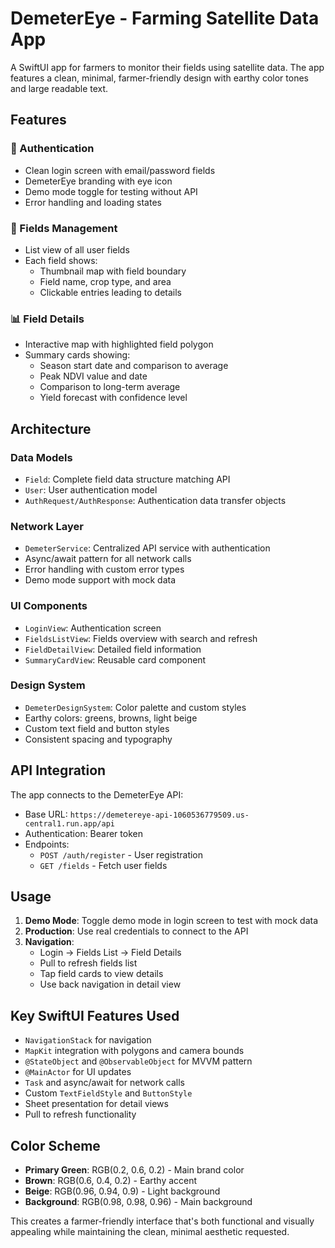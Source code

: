 # DemeterEye - Farming Satellite Data App

A SwiftUI app for farmers to monitor their fields using satellite data. The app features a clean, minimal, farmer-friendly design with earthy color tones and large readable text.

## Features

### 🔐 Authentication
- Clean login screen with email/password fields
- DemeterEye branding with eye icon
- Demo mode toggle for testing without API
- Error handling and loading states

### 🌾 Fields Management
- List view of all user fields
- Each field shows:
  - Thumbnail map with field boundary
  - Field name, crop type, and area
  - Clickable entries leading to details

### 📊 Field Details
- Interactive map with highlighted field polygon
- Summary cards showing:
  - Season start date and comparison to average
  - Peak NDVI value and date
  - Comparison to long-term average
  - Yield forecast with confidence level

## Architecture

### Data Models
- `Field`: Complete field data structure matching API
- `User`: User authentication model
- `AuthRequest/AuthResponse`: Authentication data transfer objects

### Network Layer
- `DemeterService`: Centralized API service with authentication
- Async/await pattern for all network calls
- Error handling with custom error types
- Demo mode support with mock data

### UI Components
- `LoginView`: Authentication screen
- `FieldsListView`: Fields overview with search and refresh
- `FieldDetailView`: Detailed field information
- `SummaryCardView`: Reusable card component

### Design System
- `DemeterDesignSystem`: Color palette and custom styles
- Earthy colors: greens, browns, light beige
- Custom text field and button styles
- Consistent spacing and typography

## API Integration

The app connects to the DemeterEye API:
- Base URL: `https://demetereye-api-1060536779509.us-central1.run.app/api`
- Authentication: Bearer token
- Endpoints:
  - `POST /auth/register` - User registration
  - `GET /fields` - Fetch user fields

## Usage

1. **Demo Mode**: Toggle demo mode in login screen to test with mock data
2. **Production**: Use real credentials to connect to the API
3. **Navigation**: 
   - Login → Fields List → Field Details
   - Pull to refresh fields list
   - Tap field cards to view details
   - Use back navigation in detail view

## Key SwiftUI Features Used

- `NavigationStack` for navigation
- `MapKit` integration with polygons and camera bounds
- `@StateObject` and `@ObservableObject` for MVVM pattern
- `@MainActor` for UI updates
- `Task` and async/await for network calls
- Custom `TextFieldStyle` and `ButtonStyle`
- Sheet presentation for detail views
- Pull to refresh functionality

## Color Scheme

- **Primary Green**: RGB(0.2, 0.6, 0.2) - Main brand color
- **Brown**: RGB(0.6, 0.4, 0.2) - Earthy accent
- **Beige**: RGB(0.96, 0.94, 0.9) - Light background
- **Background**: RGB(0.98, 0.98, 0.96) - Main background

This creates a farmer-friendly interface that's both functional and visually appealing while maintaining the clean, minimal aesthetic requested.